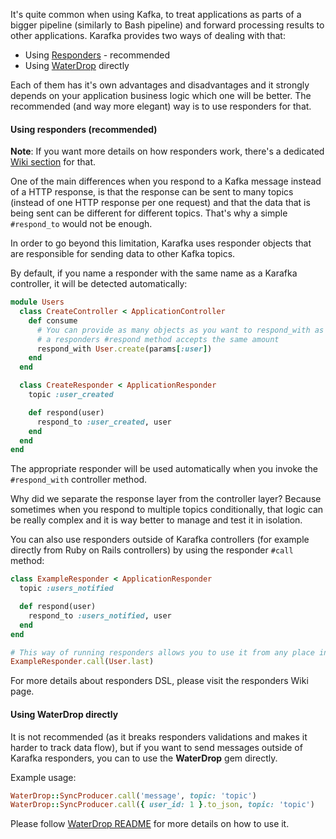 It's quite common when using Kafka, to treat applications as parts of a bigger pipeline (similarly to Bash pipeline) and forward processing results to other applications. Karafka provides two ways of dealing with that:

  - Using [Responders](https://github.com/karafka/karafka/wiki/Responders) - recommended
  - Using [WaterDrop](https://github.com/karafka/waterdrop) directly

Each of them has it's own advantages and disadvantages and it strongly depends on your application business logic which one will be better. The recommended (and way more elegant) way is to use responders for that.

#### Using responders (recommended)

**Note**: If you want more details on how responders work, there's a dedicated [Wiki section](https://github.com/karafka/karafka/wiki/Responders) for that.

One of the main differences when you respond to a Kafka message instead of a HTTP response, is that the response can be sent to many topics (instead of one HTTP response per one request) and that the data that is being sent can be different for different topics. That's why a simple ```#respond_to``` would not be enough.

In order to go beyond this limitation, Karafka uses responder objects that are responsible for sending data to other Kafka topics.

By default, if you name a responder with the same name as a Karafka controller, it will be detected automatically:

```ruby
module Users
  class CreateController < ApplicationController
    def consume
      # You can provide as many objects as you want to respond_with as long as
      # a responders #respond method accepts the same amount
      respond_with User.create(params[:user])
    end
  end

  class CreateResponder < ApplicationResponder
    topic :user_created

    def respond(user)
      respond_to :user_created, user
    end
  end
end
```

The appropriate responder will be used automatically when you invoke the ```#respond_with``` controller method.

Why did we separate the response layer from the controller layer? Because sometimes when you respond to multiple topics conditionally, that logic can be really complex and it is way better to manage and test it in isolation.

You can also use responders outside of Karafka controllers (for example directly from Ruby on Rails controllers) by using the responder ```#call``` method:

```ruby
class ExampleResponder < ApplicationResponder
  topic :users_notified

  def respond(user)
    respond_to :users_notified, user
  end
end

# This way of running responders allows you to use it from any place in your codebase
ExampleResponder.call(User.last)
```

For more details about responders DSL, please visit the responders Wiki page.

#### Using WaterDrop directly

It is not recommended (as it breaks responders validations and makes it harder to track data flow), but if you want to send messages outside of Karafka responders, you can to use the **WaterDrop** gem directly.

Example usage:

```ruby
WaterDrop::SyncProducer.call('message', topic: 'topic')
WaterDrop::SyncProducer.call({ user_id: 1 }.to_json, topic: 'topic')
```

Please follow [WaterDrop README](https://github.com/karafka/waterdrop/blob/master/README.md) for more details on how to use it.
